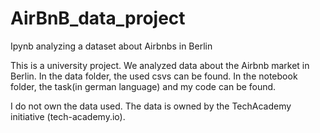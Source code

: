 # AirBnB_data_project
Ipynb analyzing a dataset about Airbnbs in Berlin

This is a university project. We analyzed data about the Airbnb market in Berlin. 
In the data folder, the used csvs can be found.
In the notebook folder, the task(in german language) and my code can be found.

I do not own the data used. The data is owned by the TechAcademy initiative (tech-academy.io).
